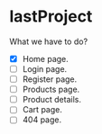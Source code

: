 # lastProject
What we have to do?

- [X] Home page.
- [ ] Login page.
- [ ] Register page.
- [ ] Products page.
- [ ] Product details.
- [ ] Cart page.
- [ ] 404 page.